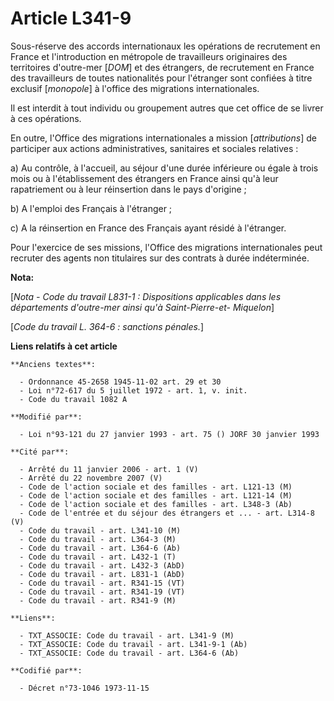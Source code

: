 # Article L341-9

Sous-réserve des accords internationaux les opérations de recrutement en France et l'introduction en métropole de
travailleurs originaires des territoires d'outre-mer [*DOM*] et des étrangers, de recrutement en France des travailleurs de
toutes nationalités pour l'étranger sont confiées à titre exclusif [*monopole*] à l'office des migrations internationales.

Il est interdit à tout individu ou groupement autres que cet office de se livrer à ces opérations.

En outre, l'Office des migrations internationales a mission [*attributions*] de participer aux actions administratives,
sanitaires et sociales relatives :

a) Au contrôle, à l'accueil, au séjour d'une durée inférieure ou égale à trois mois ou à l'établissement des étrangers en
France ainsi qu'à leur rapatriement ou à leur réinsertion dans le pays d'origine ;

b) A l'emploi des Français à l'étranger ;

c) A la réinsertion en France des Français ayant résidé à l'étranger.

Pour l'exercice de ses missions, l'Office des migrations internationales peut recruter des agents non titulaires sur des
contrats à durée indéterminée.

**Nota:**

[*Nota - Code du travail L831-1 : Dispositions applicables dans les départements d'outre-mer ainsi qu'à Saint-Pierre-et-
Miquelon*]

[*Code du travail L. 364-6 : sanctions pénales.*]

**Liens relatifs à cet article**

	**Anciens textes**:

	  - Ordonnance 45-2658 1945-11-02 art. 29 et 30
	  - Loi n°72-617 du 5 juillet 1972 - art. 1, v. init.
	  - Code du travail 1082 A

	**Modifié par**:

	  - Loi n°93-121 du 27 janvier 1993 - art. 75 () JORF 30 janvier 1993

	**Cité par**:

	  - Arrêté du 11 janvier 2006 - art. 1 (V)
	  - Arrêté du 22 novembre 2007 (V)
	  - Code de l'action sociale et des familles - art. L121-13 (M)
	  - Code de l'action sociale et des familles - art. L121-14 (M)
	  - Code de l'action sociale et des familles - art. L348-3 (Ab)
	  - Code de l'entrée et du séjour des étrangers et ... - art. L314-8 (V)
	  - Code du travail - art. L341-10 (M)
	  - Code du travail - art. L364-3 (M)
	  - Code du travail - art. L364-6 (Ab)
	  - Code du travail - art. L432-1 (T)
	  - Code du travail - art. L432-3 (AbD)
	  - Code du travail - art. L831-1 (AbD)
	  - Code du travail - art. R341-15 (VT)
	  - Code du travail - art. R341-19 (VT)
	  - Code du travail - art. R341-9 (M)

	**Liens**:

	  - TXT_ASSOCIE: Code du travail - art. L341-9 (M)
	  - TXT_ASSOCIE: Code du travail - art. L341-9-1 (Ab)
	  - TXT_ASSOCIE: Code du travail - art. L364-6 (Ab)

	**Codifié par**:

	  - Décret n°73-1046 1973-11-15
